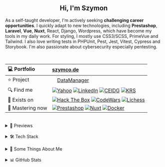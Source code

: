 <h2 align="center">
  Hi, I'm Szymon
</h2>

As a self-taught developer, I'm actively seeking **challenging career opportunities**. I quickly adapt to new technologies, including **Prestashop**, **Laravel**, **Vue**, **Nuxt**, React, Django, Wordpress, which have become my tools in my daily work. For styling, I mostly use CSS3/SCSS, PrimeVue and Tailwind. I also love writing tests in PHPUnit, Pest, Jest, Vitest, Cypress and Storybook. I'm also passionate about cybersecurity especially pentesting.



<br>

| 💻 Portfolio | [szymco.de](https://szymco.de) | 
| :- | :- | 
| ⭐ Project | <img src="https://github.com/SzymCode/SzymCode/assets/107359025/8454470d-3f70-484a-b12e-b902530cb9ba" height="12" > [DataManager](https://datamanager.atomic-it.org) |
| 🔍 Find me | [![Yahoo](https://img.shields.io/badge/Yahoo!-410093?logo=yahoo&logoColor=white)](mailto:szymon.radomski@yahoo.com) [![LinkedIn](https://img.shields.io/badge/LinkedIn-0A66C2?logo=linkedin&logoColor=white)](https://www.linkedin.com/in/szymon-radomski/) [![CEIDG](https://img.shields.io/badge/CEIDG-BB0A30)](https://aplikacja.ceidg.gov.pl/ceidg/ceidg.public.ui/SearchDetails.aspx?Id=177fdeed-09b6-45a4-b255-78fb8ea8db16) [![KRS](https://img.shields.io/badge/KRS-0052a5)](https://wyszukiwarka-krs.ms.gov.pl/dane-szczegolowe-podmiotu;numerKRS=8956EYQf1XWH0%2FMfEQTuJA%3D%3D;typ=P)|
| 🚀 Exists on | [![Hack The Box](https://img.shields.io/badge/HTB-111927?logo=hackthebox&logoColor=9FEF00)](https://app.hackthebox.com/profile/2421667) [![CodeWars](https://img.shields.io/badge/CodeWars-4%20KYU-1f5be7?logo=codewars&logoColor=white)](https://www.codewars.com/users/SzymCode) [![Lichess](https://img.shields.io/badge/Lichess-000000?logo=lichess&logoColor=white)](https://lichess.org/@/S1CChess) |
| 📘 Mastering now | [![Prestashop](https://img.shields.io/badge/PrestaShop-DF0067?logo=prestashop&logoColor=white)](https://pl.prestashop.com/) [![Nuxt](https://img.shields.io/badge/Nuxt-black?logo=nuxt&logoColor=00C58E)](https://nuxt.com/) [![Docker](https://img.shields.io/badge/Docker-2496ED?logo=docker&logoColor=white)](https://www.docker.com/)

<br>



<details> <summary> 🔗 Previews </summary>
<br>
<table>
  <th>
    Project
  </th>  
  <th>
    Tech stack
  </th>
  <tr>
    <td>
      <a href="https://datamanager.atomic-it.org">
        DataManager
      </a>
    </td>
    <td>
      <img src="https://skillicons.dev/icons?i=php" height="26" />
      <img src="https://skillicons.dev/icons?i=ts" height="26" />
      <img src="https://skillicons.dev/icons?i=laravel" height="26" />
      <img src="https://skillicons.dev/icons?i=nuxtjs" height="26" />
      <img src="https://skillicons.dev/icons?i=vue" height="26" />
      <img src="https://skillicons.dev/icons?i=pinia" height="26" />
      <img src="https://www.primefaces.org/wp-content/uploads/2019/12/primevue-logo.png" height="26" />
      <img src="https://skillicons.dev/icons?i=sass" height="26" />
      <img src="https://skillicons.dev/icons?i=html" height="26" />
      <img src="https://skillicons.dev/icons?i=docker" height="26" />
      <img src="https://skillicons.dev/icons?i=heroku" height="26" />
      <img src="https://skillicons.dev/icons?i=mysql" height="26" />
      <img src="https://skillicons.dev/icons?i=vitest" height="26" />
      <img src="https://skillicons.dev/icons?i=github" height="26" />
      <img src="https://github.com/user-attachments/assets/9032d586-f623-4446-89be-b2ab6a2e615e" height="26" />
      <img src="https://github.com/SzymCode/SzymCode/assets/107359025/a983a634-3e81-4a11-9281-0ef0bacfd187" height="26" />
      <img src="https://cdn.jsdelivr.net/gh/devicons/devicon/icons/eslint/eslint-original.svg" height="26" />
      <img src="https://github.com/user-attachments/assets/ea4a5462-085b-4dd6-bf35-9f76cbcf3c35" height="26" />
      <img src="https://github.com/SzymCode/SzymCode/assets/107359025/712ed3a9-e9fa-4782-acff-140a4970ba88" height="26" />
      <img src="https://github.com/SzymCode/SzymCode/assets/107359025/ced20949-7b32-407b-a249-2dd9b117f5b2" height="25" />
      <img src="https://icons.veryicon.com/png/o/business/vscode-program-item-icon/storybook.png" height="26" />
      <img src="https://static-00.iconduck.com/assets.00/cypress-icon-512x511-29zvfts6.png" height="26" />
    </td>
  </tr>
  <tr>
    <td>
      <a href="https://atomic-it.org/">
        Atomic IT
      </a>
    </td>
    <td>
      <img src="https://github.com/user-attachments/assets/f444bbc9-e1fd-4333-b174-4206ff19dac4" height="26" />
      <img src="https://skillicons.dev/icons?i=nuxtjs" height="26" />
      <img src="https://skillicons.dev/icons?i=vue" height="26" />
      <img src="https://skillicons.dev/icons?i=ts" height="26" />
      <img src="https://skillicons.dev/icons?i=sass" height="26" />
      <img src="https://skillicons.dev/icons?i=docker" height="26" />
      <img src="https://skillicons.dev/icons?i=vitest" height="26" />
      <img src="https://skillicons.dev/icons?i=github" height="26" />
      <img src="https://github.com/SzymCode/SzymCode/assets/107359025/a983a634-3e81-4a11-9281-0ef0bacfd187" height="26" />
      <img src="https://cdn.jsdelivr.net/gh/devicons/devicon/icons/eslint/eslint-original.svg" height="26" />
      <img src="https://github.com/user-attachments/assets/ea4a5462-085b-4dd6-bf35-9f76cbcf3c35" height="26" />
      <img src="https://github.com/SzymCode/SzymCode/assets/107359025/712ed3a9-e9fa-4782-acff-140a4970ba88" height="26" />
    </td>
  </tr>
  <tr>
    <td>
      <a href="https://github.com/Atomic-IT/NuxtStarter">
        NuxtStarter
      </a>
    </td>
    <td>
      <img src="https://github.com/user-attachments/assets/f444bbc9-e1fd-4333-b174-4206ff19dac4" height="26" />
      <img src="https://skillicons.dev/icons?i=nuxtjs" height="26" />
      <img src="https://skillicons.dev/icons?i=vue" height="26" />
      <img src="https://skillicons.dev/icons?i=ts" height="26" />
      <img src="https://skillicons.dev/icons?i=sass" height="26" />
      <img src="https://skillicons.dev/icons?i=docker" height="26" />
      <img src="https://skillicons.dev/icons?i=vitest" height="26" />
      <img src="https://skillicons.dev/icons?i=github" height="26" />
      <img src="https://github.com/SzymCode/SzymCode/assets/107359025/a983a634-3e81-4a11-9281-0ef0bacfd187" height="26" />
      <img src="https://cdn.jsdelivr.net/gh/devicons/devicon/icons/eslint/eslint-original.svg" height="26" />
      <img src="https://github.com/user-attachments/assets/ea4a5462-085b-4dd6-bf35-9f76cbcf3c35" height="26" />
      <img src="https://github.com/SzymCode/SzymCode/assets/107359025/712ed3a9-e9fa-4782-acff-140a4970ba88" height="26" />
    </td>
  </tr>
  <tr>
    <td>
      <a href="https://github.com/SzymCode/RecruitmentTasks/tree/admin-panel">
        AdminPanel
      </a>
    </td>
    <td>
      <img src="https://skillicons.dev/icons?i=php" height="26" />
      <img src="https://skillicons.dev/icons?i=js" height="26" />
      <img src="https://skillicons.dev/icons?i=laravel" height="26" />
      <img src="https://skillicons.dev/icons?i=vue" height="26" />
      <img src="https://skillicons.dev/icons?i=css" height="26" />
      <img src="https://skillicons.dev/icons?i=bootstrap" height="26" />
      <img src="https://skillicons.dev/icons?i=html" height="26" />
      <img src="https://skillicons.dev/icons?i=docker" height="26" />
      <img src="https://skillicons.dev/icons?i=heroku" height="26" />
      <img src="https://skillicons.dev/icons?i=vite" height="26" />
      <img src="https://skillicons.dev/icons?i=mysql" height="26" />
      <img src="https://github.com/SzymCode/SzymCode/assets/107359025/9487a27c-36e8-4e2c-9ac6-4931fb8a5686" height="26" />
      <img src="https://github.com/SzymCode/SzymCode/assets/107359025/712ed3a9-e9fa-4782-acff-140a4970ba88" height="26" />
    </td>
  </tr>
  <tr>
    <td>
      <a href="https://github.com/SzymCode/RecruitmentTasks/tree/linkhouse-blog">
        LinkhouseBlog
      </a>
    </td>
    <td>
      <img src="https://skillicons.dev/icons?i=php" height="26" />
      <img src="https://skillicons.dev/icons?i=ts" height="26" />
      <img src="https://skillicons.dev/icons?i=laravel" height="26" />
      <img src="https://skillicons.dev/icons?i=vue" height="26" />
      <img src="https://www.primefaces.org/wp-content/uploads/2019/12/primevue-logo.png" height="26" />
      <img src="https://skillicons.dev/icons?i=html" height="26" />
      <img src="https://skillicons.dev/icons?i=sass" height="26" />
      <img src="https://skillicons.dev/icons?i=docker" height="26" />
      <img src="https://skillicons.dev/icons?i=heroku" height="26" />
      <img src="https://skillicons.dev/icons?i=vite" height="26" />
      <img src="https://skillicons.dev/icons?i=mysql" height="26" />
      <img src="https://github.com/SzymCode/SzymCode/assets/107359025/ced20949-7b32-407b-a249-2dd9b117f5b2" height="25" />
      <img src="https://cdn.jsdelivr.net/gh/devicons/devicon/icons/eslint/eslint-original.svg" height="26" />
      <img src="https://github.com/SzymCode/SzymCode/assets/107359025/a983a634-3e81-4a11-9281-0ef0bacfd187" height="26" />
      <img src="https://github.com/SzymCode/SzymCode/assets/107359025/712ed3a9-e9fa-4782-acff-140a4970ba88" height="26" />
    </td>
  </tr>
  <tr>
    <td>
      <a href="https://github.com/SzymCode/RecruitmentTasks/tree/article-system">
        ArticleSystem
      </a>
    </td>
    <td>
      <img src="https://skillicons.dev/icons?i=php" height="26" />
      <img src="https://skillicons.dev/icons?i=js" height="26" />
      <img src="https://skillicons.dev/icons?i=laravel" height="26" />
      <img src="https://skillicons.dev/icons?i=vue" height="26" />
      <img src="https://skillicons.dev/icons?i=html" height="26" />
      <img src="https://skillicons.dev/icons?i=sass" height="26" />
      <img src="https://skillicons.dev/icons?i=heroku" height="26" />
      <img src="https://skillicons.dev/icons?i=vite" height="26" />
      <img src="https://github.com/SzymCode/SzymCode/assets/107359025/ced20949-7b32-407b-a249-2dd9b117f5b2" height="25" />
    </td>
  </tr>
  <tr>
    <td>
      <a href="https://www.tag-manager.szymco.de">
        TagManager
      </a>
    </td>
    <td>
      <img src="https://skillicons.dev/icons?i=ts" height="26" />
      <img src="https://skillicons.dev/icons?i=react" height="26" />
      <img src="https://skillicons.dev/icons?i=redux" height="26" />
      <img src="https://skillicons.dev/icons?i=html" height="26" />
      <img src="https://www.crocoder.dev/assets/chakra-ui.46d212e4.png" height="26" />
      <img src="https://icons.veryicon.com/png/o/business/vscode-program-item-icon/storybook.png" height="26" />
      <img src="https://skillicons.dev/icons?i=heroku" height="26" />
      <img src="https://skillicons.dev/icons?i=vite" height="26" />
      <img src="https://cdn.jsdelivr.net/gh/devicons/devicon/icons/eslint/eslint-original.svg" height="26" />
      <img src="https://github.com/SzymCode/SzymCode/assets/107359025/a983a634-3e81-4a11-9281-0ef0bacfd187" height="26" />
      <img src="https://github.com/SzymCode/SzymCode/assets/107359025/712ed3a9-e9fa-4782-acff-140a4970ba88" height="26" />
    </td>
  </tr>
  <tr>
    <td>
      <a href="https://www.szymco.de">
        Portfolio
      </a>
    </td>
    <td>
      <img src="https://skillicons.dev/icons?i=ts" height="26" />
      <img src="https://skillicons.dev/icons?i=react" height="26" />
      <img src="https://skillicons.dev/icons?i=html" height="26" />
      <img src="https://skillicons.dev/icons?i=tailwind" height="26" />
      <img src="https://skillicons.dev/icons?i=nextjs" height="26" />
      <img src="https://cdn.jsdelivr.net/gh/devicons/devicon/icons/eslint/eslint-original.svg" height="26" />
      <img src="https://github.com/SzymCode/SzymCode/assets/107359025/712ed3a9-e9fa-4782-acff-140a4970ba88" height="26" />
    </td>
  </tr>
  <tr>
    <td>
      <a href="https://www.timeless-books.com">
        TimelessBooks
      </a>
    </td>
    <td>
      <img src="https://skillicons.dev/icons?i=ts" height="26" />
      <img src="https://skillicons.dev/icons?i=vue" height="26" />
      <img src="https://www.primefaces.org/wp-content/uploads/2019/12/primevue-logo.png" height="26" />
      <img src="https://skillicons.dev/icons?i=html" height="26" />
      <img src="https://skillicons.dev/icons?i=css" height="26" />
      <img src="https://skillicons.dev/icons?i=vite" height="26" />
      <img src="https://cdn.jsdelivr.net/gh/devicons/devicon/icons/eslint/eslint-original.svg" height="26" />
      <img src="https://github.com/SzymCode/SzymCode/assets/107359025/a983a634-3e81-4a11-9281-0ef0bacfd187" height="26" />
      <img src="https://github.com/SzymCode/SzymCode/assets/107359025/712ed3a9-e9fa-4782-acff-140a4970ba88" height="26" />
    </td>
  </tr>
  <tr>
    <td>
      <a href="https://www.giard-design.szymco.de">
        GiardDesign
      </a>
    </td>
    <td>
      <img src="https://skillicons.dev/icons?i=js" height="26" />
      <img src="https://skillicons.dev/icons?i=html" height="26" />
      <img src="https://skillicons.dev/icons?i=bootstrap" height="26" />
      <img src="https://skillicons.dev/icons?i=tailwind" height="26" />
    </td>
  </tr>
  <tr>
    <td>
      <a href="https://www.la-mountains.szymco.de">
        LAMountains
      </a>
    </td>
    <td>
      <img src="https://skillicons.dev/icons?i=js" height="26" />
      <img src="https://skillicons.dev/icons?i=html" height="26" />
      <img src="https://skillicons.dev/icons?i=css" height="26" />
      <img src="https://skillicons.dev/icons?i=bootstrap" height="26" />
    </td>
  </tr>
  <tr>
    <td>
      <a href="https://www.google-browser.szymco.de">
        GoogleBrowser
      </a>
    </td>
    <td>
      <img src="https://skillicons.dev/icons?i=ts" height="26" />
      <img src="https://skillicons.dev/icons?i=react" height="26" />
      <img src="https://skillicons.dev/icons?i=html" height="26" />
      <img src="https://skillicons.dev/icons?i=tailwind" height="26" />
    </td>
  </tr>
  <tr>
    <td>
      <a href="https://www.e-commerce.szymco.de">
        ECommerce
      </a>
    </td>
    <td>
      <img src="https://skillicons.dev/icons?i=js" height="26" />
      <img src="https://skillicons.dev/icons?i=react" height="26" />
      <img src="https://skillicons.dev/icons?i=redux" height="26" />
      <img src="https://skillicons.dev/icons?i=html" height="26" />
      <img src="https://skillicons.dev/icons?i=tailwind" height="26" />
      <img src="https://skillicons.dev/icons?i=nextjs" height="26" />
      <img src="https://github.com/SzymCode/SzymCode/assets/107359025/7ebffcad-0363-41ee-8d03-e7e351c44962" height="26" />
      <img src="https://cdn.jsdelivr.net/gh/devicons/devicon/icons/eslint/eslint-original.svg" height="26" />
    </td>
  </tr>
  <tr>
    <td>
      <a href="https://www.discord-clone.szymco.de">
        DiscordClone
      </a>
    </td>
    <td>
      <img src="https://skillicons.dev/icons?i=js" height="26" />
      <img src="https://skillicons.dev/icons?i=react" height="26" />
      <img src="https://skillicons.dev/icons?i=redux" height="26" />
      <img src="https://skillicons.dev/icons?i=html" height="26" />
      <img src="https://skillicons.dev/icons?i=tailwind" height="26" />
      <img src="https://skillicons.dev/icons?i=firebase" height="26" />
    </td>
  </tr>
  <tr>
    <td>
      <a href="https://github.com/SzymCode/RegistrationDjango">
        Registration
      </a>
    </td>
    <td>
      <img src="https://skillicons.dev/icons?i=python" height="26" />
      <img src="https://skillicons.dev/icons?i=django" height="26" />
      <img src="https://skillicons.dev/icons?i=html" height="26" />
      <img src="https://skillicons.dev/icons?i=css" height="26" />
      <img src="https://skillicons.dev/icons?i=docker" height="26" />
      <img src="https://skillicons.dev/icons?i=heroku" height="26" />
    </td>
  </tr>
  <tr>
    <td>
      <a href="https://www.rwd-navbar.szymco.de">
        RWD Navbar
      </a>
    </td>
    <td>
      <img src="https://skillicons.dev/icons?i=js" height="26" />
      <img src="https://skillicons.dev/icons?i=html" height="26" />
      <img src="https://skillicons.dev/icons?i=css" height="26" />
    </td>
  </tr>
  <tr>
    <td>
      <a href="https://www.rwd-footer.szymco.de">
        RWD Footer
      </a>
    </td>
    <td>
      <img src="https://skillicons.dev/icons?i=html" height="26" />
      <img src="https://skillicons.dev/icons?i=css" height="26" />
    </td>
  </tr>
</table>

</details>    
<br>


<details> <summary> 🛠️ Tech Stack  </summary>

<br>
<table>
  <tr>
    <td>
      <b> Language </b>
    </td>
    <td>
      <img src="https://img.shields.io/badge/PHP-%23777BB4.svg?logo=php&logoColor=white" />
      <img src="https://shields.io/badge/JavaScript-black?logo=JavaScript&logoColor=F7DF1E" />
      <img src="https://img.shields.io/badge/TypeScript-3178C6?logo=typescript&logoColor=white" />
      <img src="https://img.shields.io/badge/HTML5-%23e34f26.svg?logo=html5&logoColor=white" />
      <img src="https://img.shields.io/badge/CSS3-639?logo=css&logoColor=fff" />
      <img src="https://img.shields.io/badge/Python-3776AB?logo=python&logoColor=white" />
      <img src="https://img.shields.io/badge/G--code-193142" />
      <img src="https://img.shields.io/badge/C++-00599C?logo=c%2B%2B&logoColor=white" />
      <img src="https://img.shields.io/badge/MD-%23000000.svg?logo=markdown&logoColor=white" />
    </td>
  </tr>
  <tr>
    <td>
     <b> Main </b>
    </td>
    <td>
      <img src="https://img.shields.io/badge/PrestaShop-DF0067?logo=prestashop&logoColor=white" />
      <img src="https://img.shields.io/badge/Laravel-%23FF2D20.svg?style=flat&logo=laravel&logoColor=white" />
      <img src="https://img.shields.io/badge/Nuxt-black?logo=nuxt&logoColor=00C58E" />
      <img src="https://img.shields.io/badge/Vue.js-%234FC08D.svg?style=flat&logo=vue.js&logoColor=white" />
      <img src="https://img.shields.io/badge/Sass-CC6699?logo=sass&logoColor=white" />
      <img src="https://img.shields.io/badge/Chart.js-FF6384?logo=chartdotjs&logoColor=fff" />
      <img src="https://img.shields.io/badge/Storybook-FF4785?logo=storybook&logoColor=white" />
      <img src="https://img.shields.io/badge/Vitest-17202C?logo=vitest&logoColor=FCC72B" />
    </td>
  </tr>
  <tr>
    <td>
      Intermediate
    </td>
    <td>
      <img src="https://img.shields.io/badge/Symfony-%23000000.svg?logo=symfony&logoColor=white" />
      <img src="https://img.shields.io/badge/Vite-%232C3A42?logo=vite&logoColor=white" />
      <img src="https://shields.io/badge/React-black?logo=react" />
      <img src="https://img.shields.io/badge/Cypress-17202C?logo=cypress&logoColor=white" />
      <img src="https://img.shields.io/badge/-Tailwind-38B2AC?logo=tailwind-css&logoColor=white" />
      <img src="https://img.shields.io/badge/Bootstrap-%237952b3.svg?logo=bootstrap&logoColor=white" />
      <img src="https://img.shields.io/badge/jQuery-0769AD?logo=jquery&logoColor=white" />
      <img src="https://img.shields.io/badge/Django-%23092e20.svg?logo=django&logoColor=white" />
    </td>
  </tr>
  <tr>
    <td>
      Have experienced
    </td>
    <td>
      <img src="https://img.shields.io/badge/Next-000000?logo=next.js&logoColor=white" />
      <img src="https://img.shields.io/badge/shadcn-000000?logo=shadcn&logoColor=white" />
      <img src="https://img.shields.io/badge/Jest-C21325?logo=jest&logoColor=white" />
      <img src="https://img.shields.io/badge/Nest.js-E0234E?logo=nestjs&logoColor=white&color=%23FF2D20" />
      <img src="https://img.shields.io/badge/Chakra%20UI-319795?logo=chakra-ui&logoColor=white" />
      <img src="https://img.shields.io/badge/Quasar-1976D2?logo=quasar&logoColor=white" />
      <img src="https://img.shields.io/badge/MUI-%230081CB.svg?logo=mui&logoColor=white" />
      <img src="https://img.shields.io/badge/Webpack-00599C?logo=webpack&logoColor=white" />
      <img src="https://img.shields.io/badge/WordPress-21759B?logo=wordpress&logoColor=white" />
    </td>
  </tr>
  <tr>
    <td>
      State Management
    </td>
    <td>
      <img src="https://img.shields.io/badge/useState-black?logo=nuxt&logoColor=00C58E" />
      <img src="https://img.shields.io/badge/useCookie-black?logo=nuxt&logoColor=00C58E" />
      <img src="https://img.shields.io/badge/Pinia-%234FC08D.svg?style=flat&logo=vue.js&logoColor=white" />
      <img src="https://shields.io/badge/useState-black?logo=react" />
      <img src="https://img.shields.io/badge/Redux-764ABC?logo=redux&logoColor=white" />
      <img src="https://shields.io/badge/localStorage-black?logo=JavaScript&logoColor=F7DF1E" />
      <img src="https://shields.io/badge/sessionStorage-black?logo=JavaScript&logoColor=F7DF1E" />
    </td>
  </tr>
  <tr>
    <td>
      Database
    </td>
    <td>
      <img src="https://img.shields.io/badge/MySQL-%234479A1?logo=mysql&logoColor=white" />
      <img src="https://img.shields.io/badge/MariaDB-003545?logo=mariadb&logoColor=white" />
      <img src="https://img.shields.io/badge/SQLite-%2307405e.svg?logo=sqlite&logoColor=white" />
      <img src="https://img.shields.io/badge/PostgreSQL-4169E1?logo=postgresql&logoColor=white" />
      <img src="https://img.shields.io/badge/Redis-DC382D?logo=redis&logoColor=white" />
    </td>
  </tr>
  <tr>
    <td>
      IDE
    </td>
    <td>
      <img src="https://img.shields.io/badge/PhpStorm-%23000000.svg?style=flat&logo=phpstorm&logoColor=white" />
      <img src="https://custom-icon-badges.demolab.com/badge/Visual%20Studio-0078d7.svg?logo=vsc&logoColor=white" />
      <img src="https://img.shields.io/badge/PyCharm-black?logo=pycharm&logoColor=green" />
      <img src="https://img.shields.io/badge/Jupyter-%23FA0F00.svg?style=flat&logo=jupyter&logoColor=white" />
    </td>
  </tr>
  <tr>
    <td>
      Tool
    </td>
    <td>
      <img src="https://img.shields.io/badge/Git-%23d22128.svg?logo=git&logoColor=white" />
      <img src="https://img.shields.io/badge/Docker-2496ED?logo=docker&logoColor=white" />
      <img src="https://img.shields.io/badge/Neovim-57A143?logo=neovim&logoColor=white" />
      <img src="https://img.shields.io/badge/Nano-2B9F8D?logo=nano&logoColor=white" />
      <img src="https://img.shields.io/badge/XAMPP-%23FB7A24.svg?style=flat&logo=xampp&logoColor=white" />
      <img src="https://img.shields.io/badge/FileZilla-FF6600?logo=filezilla&logoColor=white" />
      <img src="https://img.shields.io/badge/Figma-000000?logo=figma&logoColor=white" />
      <img src="https://img.shields.io/badge/Postman-FF6C37?logo=postman&logoColor=white&color=000000" />
    </td>
  </tr>
  <tr>
    <td>
      Terminal
    </td>
    <td>
      <img src="https://img.shields.io/badge/Kitty-121011?logo=gnu-bash&logoColor=fff" />
      <img src="https://img.shields.io/badge/Fish-blue?logo=fish-shell&logoColor=fff" />
      <img src="https://img.shields.io/badge/Zsh-F15A24?logo=zsh&logoColor=fff" />
      <img src="https://img.shields.io/badge/Bash-121011?logo=gnu-bash&logoColor=white" />
      <img src="https://custom-icon-badges.demolab.com/badge/PowerShell-0078D6?logo=windows11&logoColor=white" />
    </td>
  </tr>
  <tr>
    <td>
      Package Manager
    </td>
    <td>
      <img src="https://img.shields.io/badge/Composer-885630?logo=composer&logoColor=white" />
      <img src="https://img.shields.io/badge/pnpm-F69220?logo=pnpm&logoColor=white" />
      <img src="https://img.shields.io/badge/npm-CB3837?logo=npm&logoColor=white" />
      <img src="https://img.shields.io/badge/Yarn-2C8EBB?logo=yarn&logoColor=white" />
      <img src="https://img.shields.io/badge/AUR-0078D6?logo=archlinux&logoColor=white" />
      <img src="https://img.shields.io/badge/YAY-0078D6?logo=archlinux&logoColor=white" />
      <img src="https://img.shields.io/badge/Pacman-0078D6?logo=archlinux&logoColor=white" />
      <img src="https://img.shields.io/badge/Pamac-34BE5B?logo=manjaro&logoColor=white" />
      <img src="https://img.shields.io/badge/Snapcraft-E95420?logo=snapcraft&logoColor=white" />
  </tr>
  <tr>
    <td>
      CI/CD
    </td>
    <td>
      <img src="https://img.shields.io/badge/Actions-181717?logo=github&logoColor=white" />
      <img src="https://img.shields.io/badge/Husky-1A2C34?logo=husky&logoColor=white" />
      <img src="https://img.shields.io/badge/Bitbucket-0052CC?logo=bitbucket&logoColor=white&color=0052CC" />
    </td>
  </tr>
  <tr>
    <td>
      Project Management
    </td>
    <td>
      <img src="https://img.shields.io/badge/Projects-181717?logo=github&logoColor=white" />
      <img src="https://img.shields.io/badge/Asana-F06A6A?logo=asana&logoColor=white" />
      <img src="https://img.shields.io/badge/Jira-0052CC?logo=jira&logoColor=white&color=0052CC" />
      <img src="https://img.shields.io/badge/Trello-0052CC?logo=trello&logoColor=white" />
    </td>
  </tr>
  <tr>
    <td>
      Deployment
    </td>
    <td>
      <img src="https://img.shields.io/badge/Pages-181717?logo=github&logoColor=white" />
      <img src="https://img.shields.io/badge/Cloudflare-F38020?logo=Cloudflare&logoColor=white" />
      <img src="https://img.shields.io/badge/Heroku-430098?logo=heroku&logoColor=white" />
      <img src="https://img.shields.io/badge/Vercel-000000?logo=vercel&logoColor=white" />
      <img src="https://img.shields.io/badge/NuxtHub-black?logo=nuxt&logoColor=00C58E" />
      <img src="https://img.shields.io/badge/Netlify-black?logo=netlify&logoColor=00C7B7" />
    </td>
  </tr>
  <tr>
    <td>
      Code Maintenance
    </td>
    <td>
      <img src="https://img.shields.io/badge/Pint-%23FF2D20.svg?style=flat&logo=laravel&logoColor=white" />
      <img src="https://img.shields.io/badge/TSC-3178C6?logo=typescript&logoColor=white" />
      <img src="https://img.shields.io/badge/ESLint-3A33D1?logo=eslint&logoColor=white" />
      <img src="https://img.shields.io/badge/Stylelint-263238?logo=stylelint&logoColor=white" />
      <img src="https://img.shields.io/badge/Prettier-1A2C34?logo=prettier&logoColor=F7BA3E" />
      <img src="https://img.shields.io/badge/Sentry-362D59?logo=sentry&logoColor=white" />
      <img src="https://img.shields.io/badge/SonarCloud-F3702A?logo=sonarcloud&logoColor=white" />
    </td>
  </tr>
  <tr>
    <td>
      OS
    </td>
    <td>
      <img src="https://img.shields.io/badge/Arch-1793D1?logo=arch-linux&logoColor=white" />
      <img src="https://img.shields.io/badge/CachyOS-009e81?logo=arch-linux&logoColor=white" />
      <img src="https://img.shields.io/badge/BlackArch-black?logo=arch-linux&logoColor=red" />
      <img src="https://img.shields.io/badge/Manjaro-34BE5B?logo=manjaro&logoColor=white" />
      <img src="https://img.shields.io/badge/Garuda-84305b?logo=arch-linux&logoColor=white" />
      <img src="https://img.shields.io/badge/Kubuntu-0079C1?logo=kubuntu&logoColor=white" />
      <img src="https://img.shields.io/badge/Ubuntu-E95420?logo=ubuntu&logoColor=white" />
      <img src="https://custom-icon-badges.demolab.com/badge/Windows-0078D6?logo=windows11&logoColor=white" />
    </td>
  </tr>
  <tr>
    <td>
      Desktop Environment
    </td>
    <td>
      <img src="https://img.shields.io/badge/Hyprland-3FC5F0?logo=wayland&logoColor=white" />
      <img src="https://img.shields.io/badge/KDE%20Plasma-1D99F3?logo=kde&logoColor=white" />
      <img src="https://img.shields.io/badge/XFCE-2284F2?logo=xfce&logoColor=white" />
      <img src="https://img.shields.io/badge/Gnome-black?logo=gnome&logoColor=white" />
    </td>
  </tr>
  <tr>
    <td>
      Virtualization
    </td>
    <td>
      <img src="https://img.shields.io/badge/Boxes-black?logo=gnome&logoColor=white" />
      <img src="https://img.shields.io/badge/VirtualBox-183A61?logo=virtualbox&logoColor=white" />
      <img src="https://img.shields.io/badge/VMware-607078" />
      <img src="https://custom-icon-badges.demolab.com/badge/Hyper--V-0078D6?logo=windows11&logoColor=white" />
    </td>
  </tr>
</table>


</details>  
<br>


<details><summary> 💬 Some Things About Me  </summary> 
<br>

* :electron: My favourite workspace setup is [CachyOS](https://cachyos.org/) with [Hyprland](https://hyprland.org/) and [HyDe](https://github.com/HyDE-Project/HyDE) dotfiles
* 🤖 Previosly worked as a CNC programmer & machinist - still enjoy it as a 3018 owner
* 📓 I'm gaining knowledge mainly from documentations, forums, collegues and my personal experience
* ♟️ My favourite openings in chess are the Scotch Game, Stafford and King's gambits, also love Atomic Chess - [play with me](https://lichess.org/@/S1CChess)
* 🧠 Rubik's Cube CFOP sub 20 & Blindfold Old Pochmann 5 min with memorize
* 📚 Books that have impacted me listed here: [TimelessBooks](https://www.timeless-books.com/)

</details>
<br>


<details><summary> 📊 GitHub Stats  </summary> 
<br>

![Profile Details](http://github-profile-summary-cards.vercel.app/api/cards/profile-details?username=SzymCode&theme=transparent)
![Productive Time](http://github-profile-summary-cards.vercel.app/api/cards/productive-time?username=SzymCode&theme=transparent&utcOffset=+1)

</details>  
